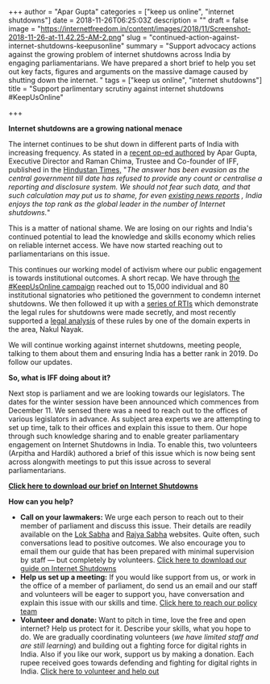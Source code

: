 +++
author = "Apar Gupta"
categories = ["keep us online", "internet shutdowns"]
date = 2018-11-26T06:25:03Z
description = ""
draft = false
image = "https://internetfreedom.in/content/images/2018/11/Screenshot-2018-11-26-at-11.42.25-AM-2.png"
slug = "continued-action-against-internet-shutdowns-keepusonline"
summary = "Support advocacy actions against the growing problem of internet shutdowns across India by engaging parliamentarians. We have prepared a short brief to help you set out key facts, figures and arguments on the massive damage caused by shutting down the internet. "
tags = ["keep us online", "internet shutdowns"]
title = "Support parlimentary scrutiny against internet shutdowns #KeepUsOnline"

+++


**Internet shutdowns are a growing national menace**

The internet continues to be shut down in different parts of India with increasing frequency. As stated in a [recent op-ed authored](https://www.hindustantimes.com/analysis/there-is-no-evidence-that-internet-shutdowns-work/story-4aERxaY1OMNTG8siM0iMMM.html) by Apar Gupta, Executive Director and Raman Chima, Trustee and Co-founder of IFF, published in the [Hindustan Times,](https://www.hindustantimes.com/analysis/there-is-no-evidence-that-internet-shutdowns-work/story-4aERxaY1OMNTG8siM0iMMM.html) "_The answer has been evasion as the central government till date has refused to provide any count or centralise a reporting and disclosure system. We should not fear such data, and that such calculation may put us to shame, for even_ [_existing news reports_](https://freedomhouse.org/report/freedom-net/2018/india) _, India enjoys the top rank as the global leader in the number of Internet shutdowns._"

This is a matter of national shame. We are losing on our rights and India's continued potential to lead the knowledge and skills economy which relies on reliable internet access. We have now started reaching out to parliamentarians on this issue.

This continues our working model of activism where our public engagement is towards institutional outcomes. A short recap. We have through [the #KeepUsOnline campaign](https://keepusonline.in/) reached out to 15,000 individual and 80 institutional signatories who petitioned the government to condemn internet shutdowns. We then followed it up with a [series of RTIs](https://internetfreedom.in/we-demand-disclosure-on-indias-shutdown-law-keepusonline/) which demonstrate the legal rules for shutdowns were made secretly, and most recently supported a [legal analysis](https://papers.ssrn.com/sol3/papers.cfm?abstract_id=3254857) of these rules by one of the domain experts in the area, Nakul Nayak.

We will continue working against internet shutdowns, meeting people, talking to them about them and ensuring India has a better rank in 2019. Do follow our updates.

**So, what is IFF doing about it?**

Next stop is parliament and we are looking towards our legislators. The dates for the winter session have been announced which commences from December 11. We sensed there was a need to reach out to the offices of various legislators in advance. As subject area experts we are attempting to set up time, talk to their offices and explain this issue to them. Our hope through such knowledge sharing and to enable greater parliamentary engagement on Internet Shutdowns in India. To enable this, two volunteers (Arpitha and Hardik) authored a brief of this issue which is now being sent across alongwith meetings to put this issue across to several parliamentarians.

[**Click here to download our brief on Internet Shutdowns**](https://drive.google.com/file/d/1FM8LTlTjmmlqgqAOZ5jDjt4AyZ86xFpY/view?usp=sharing)

**How can you help?**

* **Call on your lawmakers:** We urge each person to reach out to their member of parliament and discuss this issue. Their details are readily available on the [Lok Sabha](http://164.100.47.194/Loksabha/Members/AlphabeticalList.aspx) and [Rajya Sabha](http://164.100.47.5/Newmembers/memberlist.aspx) websites. Quite often, such conversations lead to positive outcomes. We also encourage you to email them our guide that has been prepared with minimal supervision by staff — but completely by volunteers. [Click here to download our guide on Internet Shutdowns](https://drive.google.com/file/d/1FM8LTlTjmmlqgqAOZ5jDjt4AyZ86xFpY/view?usp=sharing)
* **Help us set up a meeting:** If you would like support from us, or work in the office of a member of parliament, do send us an email and our staff and volunteers will be eager to support you, have conversation and explain this issue with our skills and time. [Click here to reach our policy team](mailto:policy@internetfreedom.in)
* **Volunteer and donate:** Want to pitch in time, love the free and open internet? Help us protect for it. Describe your skills, what you hope to do. We are gradually coordinating volunteers (_we have limited staff and are still learning_) and building out a fighting force for digital rights in India. Also if you like our work, support us by making a donation. Each rupee received goes towards defending and fighting for digital rights in India. [Click here to volunteer and help out](mailto:volunteer@internetfreedom.in)

